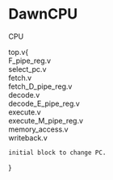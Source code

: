 # DawnCPU  
CPU  
  
top.v{  
    F_pipe_reg.v  
    select_pc.v  
    fetch.v  
    fetch_D_pipe_reg.v  
    decode.v  
    decode_E_pipe_reg.v  
    execute.v  
    execute_M_pipe_reg.v  
    memory_access.v  
    writeback.v  
  
    initial block to change PC.  
}